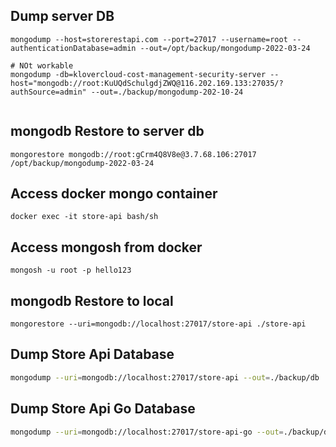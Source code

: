 ## Dump server DB

```shell
mongodump --host=storerestapi.com --port=27017 --username=root --authenticationDatabase=admin --out=/opt/backup/mongodump-2022-03-24

# NOt workable
mongodump -db=klovercloud-cost-management-security-server --host="mongodb://root:KuUQdSchulgdjZWQ@116.202.169.133:27035/?authSource=admin" --out=./backup/mongodump-202-10-24


```
## mongodb Restore to server db

```shell
mongorestore mongodb://root:gCrm4Q8V8e@3.7.68.106:27017 /opt/backup/mongodump-2022-03-24
```

## Access docker mongo container
```shell
docker exec -it store-api bash/sh
```
## Access mongosh from docker
```shell
mongosh -u root -p hello123
```


<!-- Localhost -->
## mongodb Restore to local
```shell
mongorestore --uri=mongodb://localhost:27017/store-api ./store-api
```

## Dump Store Api Database
```sh
mongodump --uri=mongodb://localhost:27017/store-api --out=./backup/db
```


## Dump Store Api Go Database
```sh
mongodump --uri=mongodb://localhost:27017/store-api-go --out=./backup/db
```